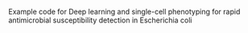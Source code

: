 Example code for Deep learning and single-cell phenotyping for rapid antimicrobial susceptibility detection in Escherichia coli
